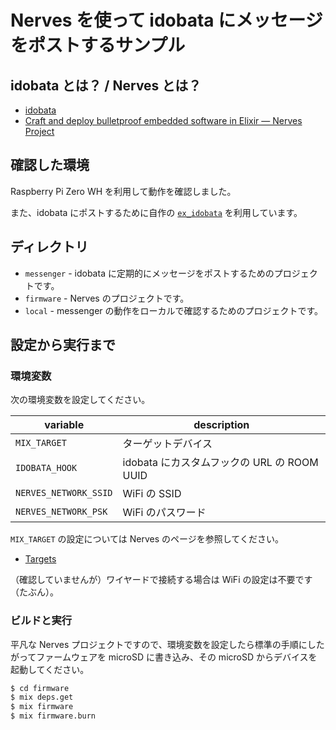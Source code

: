 # Nerves を使って idobata にメッセージをポストするサンプル

## idobata とは？ / Nerves とは？

- [idobata](https://idobata.io/ja/home)
- [Craft and deploy bulletproof embedded software in Elixir — Nerves Project](https://nerves-project.org)


## 確認した環境

Raspberry Pi Zero WH を利用して動作を確認しました。

また、idobata にポストするために自作の [`ex_idobata`](https://github.com/mattsan/ex_idobata) を利用しています。

## ディレクトリ

- `messenger` - idobata に定期的にメッセージをポストするためのプロジェクトです。
- `firmware` - Nerves のプロジェクトです。
- `local` - messenger の動作をローカルで確認するためのプロジェクトです。

## 設定から実行まで

### 環境変数

次の環境変数を設定してください。

| variable | description |
|---|---|
| `MIX_TARGET` | ターゲットデバイス |
| `IDOBATA_HOOK` | idobata にカスタムフックの URL の ROOM UUID |
| `NERVES_NETWORK_SSID` | WiFi の SSID |
| `NERVES_NETWORK_PSK` | WiFi のパスワード |

`MIX_TARGET` の設定については Nerves のページを参照してください。

- [Targets](https://hexdocs.pm/nerves/targets.html)

（確認していませんが）ワイヤードで接続する場合は WiFi の設定は不要です（たぶん）。

### ビルドと実行

平凡な Nerves プロジェクトですので、環境変数を設定したら標準の手順にしたがってファームウェアを microSD に書き込み、その microSD からデバイスを起動してください。

```sh
$ cd firmware
$ mix deps.get
$ mix firmware
$ mix firmware.burn
```
